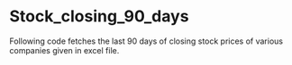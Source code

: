 # Stock_closing_90_days
Following code fetches the last 90 days of closing stock prices of various companies given in excel file.
